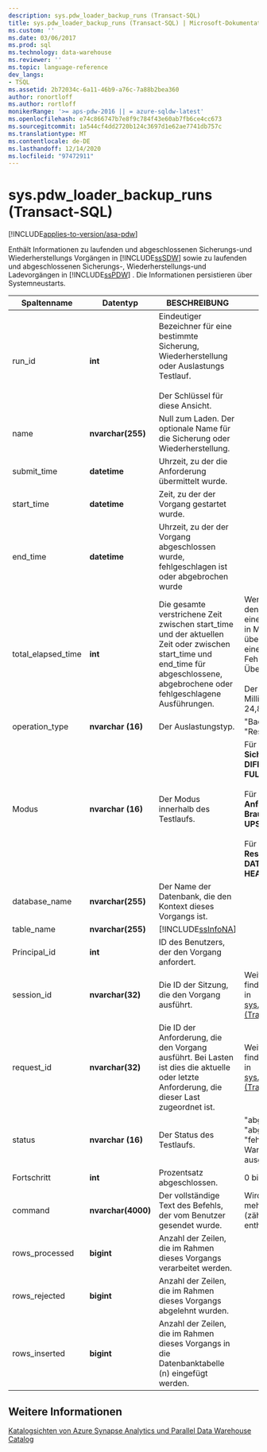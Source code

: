 ```yaml
---
description: sys.pdw_loader_backup_runs (Transact-SQL)
title: sys.pdw_loader_backup_runs (Transact-SQL) | Microsoft-Dokumentation
ms.custom: ''
ms.date: 03/06/2017
ms.prod: sql
ms.technology: data-warehouse
ms.reviewer: ''
ms.topic: language-reference
dev_langs:
- TSQL
ms.assetid: 2b72034c-6a11-46b9-a76c-7a88b2bea360
author: ronortloff
ms.author: rortloff
monikerRange: '>= aps-pdw-2016 || = azure-sqldw-latest'
ms.openlocfilehash: e74c866747b7e8f9c784f43e60ab7fb6ce4cc673
ms.sourcegitcommit: 1a544cf4dd2720b124c3697d1e62ae7741db757c
ms.translationtype: MT
ms.contentlocale: de-DE
ms.lasthandoff: 12/14/2020
ms.locfileid: "97472911"
---
```

# <a name="syspdw_loader_backup_runs-transact-sql"></a>sys.pdw_loader_backup_runs (Transact-SQL)
[!INCLUDE[applies-to-version/asa-pdw](../../includes/applies-to-version/asa-pdw.md)]

  Enthält Informationen zu laufenden und abgeschlossenen Sicherungs-und Wiederherstellungs Vorgängen in [!INCLUDE[ssSDW](../../includes/sssdw-md.md)] sowie zu laufenden und abgeschlossenen Sicherungs-, Wiederherstellungs-und Ladevorgängen in [!INCLUDE[ssPDW](../../includes/sspdw-md.md)] . Die Informationen persistieren über Systemneustarts.  
  
|Spaltenname|Datentyp|BESCHREIBUNG|Range|  
|-----------------|---------------|-----------------|-----------|  
|run_id|**int**|Eindeutiger Bezeichner für eine bestimmte Sicherung, Wiederherstellung oder Auslastungs Testlauf.<br /><br /> Der Schlüssel für diese Ansicht.||  
|name|**nvarchar(255)**|Null zum Laden. Der optionale Name für die Sicherung oder Wiederherstellung.||  
|submit_time|**datetime**|Uhrzeit, zu der die Anforderung übermittelt wurde.||  
|start_time|**datetime**|Zeit, zu der der Vorgang gestartet wurde.||  
|end_time|**datetime**|Uhrzeit, zu der der Vorgang abgeschlossen wurde, fehlgeschlagen ist oder abgebrochen wurde||  
|total_elapsed_time|**int**|Die gesamte verstrichene Zeit zwischen start_time und der aktuellen Zeit oder zwischen start_time und end_time für abgeschlossene, abgebrochene oder fehlgeschlagene Ausführungen.|Wenn total_elapsed_time den maximalen Wert für eine ganze Zahl (24,8 Tage in Millisekunden) überschreitet, führt dies zu einem Materialisierungs Fehler aufgrund eines Überlaufs.<br /><br /> Der maximale Wert in Millisekunden entspricht 24,8 Tagen.|  
|operation_type|**nvarchar (16)**|Der Auslastungstyp.|"Backup", "Load", "Restore"|  
|Modus|**nvarchar (16)**|Der Modus innerhalb des Testlaufs.|Für operation_type = **Sicherung**<br />**DIFFERENTIAL**<br />**FULL**<br /><br /> Für operation_type = **Laden**<br />**Anfügen**<br />**Brauchte**<br />**UPSERT**<br /><br /> Für operation_type = **Restore**<br />**DATABASE**<br />**HEADER_ONLY**|  
|database_name|**nvarchar(255)**|Der Name der Datenbank, die den Kontext dieses Vorgangs ist.||  
|table_name|**nvarchar(255)**|[!INCLUDE[ssInfoNA](../../includes/ssinfona-md.md)]||  
|Principal_id|**int**|ID des Benutzers, der den Vorgang anfordert.||  
|session_id|**nvarchar(32)**|Die ID der Sitzung, die den Vorgang ausführt.|Weitere Informationen finden Sie unter session_id in [sys.dm_pdw_exec_sessions &#40;Transact-SQL-&#41;](../../relational-databases/system-dynamic-management-views/sys-dm-pdw-exec-sessions-transact-sql.md).|  
|request_id|**nvarchar(32)**|Die ID der Anforderung, die den Vorgang ausführt. Bei Lasten ist dies die aktuelle oder letzte Anforderung, die dieser Last zugeordnet ist.|Weitere Informationen finden Sie unter request_id in [sys.dm_pdw_exec_requests &#40;Transact-SQL-&#41;](../../relational-databases/system-dynamic-management-views/sys-dm-pdw-exec-requests-transact-sql.md).|  
|status|**nvarchar (16)**|Der Status des Testlaufs.|"abgebrochen", "abgeschlossen", "fehlerhaft", "in Warteschlange", "wird ausgeführt"|  
|Fortschritt|**int**|Prozentsatz abgeschlossen.|0 bis 100|  
|command|**nvarchar(4000)**|Der vollständige Text des Befehls, der vom Benutzer gesendet wurde.|Wird abgeschnitten, wenn mehr als 4000 Zeichen (zählungs Zeichen) enthalten sind.|  
|rows_processed|**bigint**|Anzahl der Zeilen, die im Rahmen dieses Vorgangs verarbeitet werden.||  
|rows_rejected|**bigint**|Anzahl der Zeilen, die im Rahmen dieses Vorgangs abgelehnt wurden.||  
|rows_inserted|**bigint**|Anzahl der Zeilen, die im Rahmen dieses Vorgangs in die Datenbanktabelle (n) eingefügt werden.||  
  
## <a name="see-also"></a>Weitere Informationen  
 [Katalogsichten von Azure Synapse Analytics und Parallel Data Warehouse Catalog](../../relational-databases/system-catalog-views/sql-data-warehouse-and-parallel-data-warehouse-catalog-views.md)  
  
  
